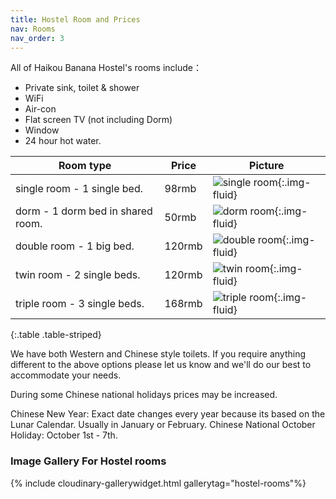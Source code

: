 ```yaml
---
title: Hostel Room and Prices
nav: Rooms
nav_order: 3
---
```


All of Haikou Banana Hostel's rooms include：

- Private sink, toilet & shower
- WiFi
- Air-con
- Flat screen TV (not including Dorm)
- Window
- 24 hour hot water.


| Room type | Price | Picture |
| --- | --- |---|
| single room - 1 single bed. | 98rmb | ![single room](https://res.cloudinary.com/dfjb9p5ri/image/upload/h_300/v1616906829/hostel-rooms/Single-room_bbigee.jpg){:.img-fluid} |
| dorm - 1 dorm bed in shared room. | 50rmb | ![dorm room](https://res.cloudinary.com/dfjb9p5ri/image/upload/h_300/v1616906780/hostel-rooms/male_dorm_room_bafwht.jpg){:.img-fluid} |
| double room - 1 big bed. | 120rmb | ![double room](https://res.cloudinary.com/dfjb9p5ri/image/upload/h_300/v1616906884/hostel-rooms/double_room_xnmjo9.jpg){:.img-fluid} |
| twin room - 2 single beds.| 120rmb | ![twin room](https://res.cloudinary.com/dfjb9p5ri/image/upload/h_300/v1616906845/hostel-rooms/twin_room_kpnl6m.jpg){:.img-fluid} |
| triple room - 3 single beds.| 168rmb | ![triple room](https://res.cloudinary.com/dfjb9p5ri/image/upload/h_300/v1616906936/hostel-rooms/triple_room_p1xvm9.jpg){:.img-fluid} |
{:.table .table-striped}

We have both Western and Chinese style toilets. If you require anything different to the above options please let us know and we'll do our best to accommodate your needs. 

During some Chinese national holidays prices may be increased.

Chinese New Year: Exact date changes every year because its based on the Lunar Calendar. Usually in January or February.
Chinese National October Holiday: October 1st - 7th.


### Image Gallery For Hostel rooms

{% include cloudinary-gallerywidget.html gallerytag="hostel-rooms"%}
